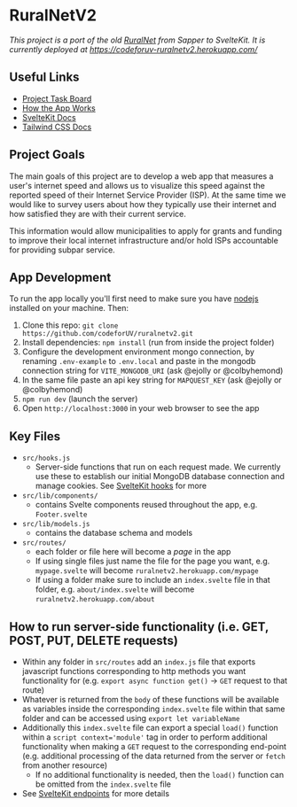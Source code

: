 # RuralNetV2

*This project is a port of the old [RuralNet](https://github.com/codeforUV/ruralnet.git) from Sapper to SvelteKit. It is currently deployed at https://codeforuv-ruralnetv2.herokuapp.com/*

## Useful Links
- [Project Task Board](https://www.notion.so/codeforuv/Transition-to-SvelteKit-4d93a45a1772440e84476b5d7995d68e)
- [How the App Works](https://www.notion.so/codeforuv/How-the-App-Works-a5f8e3f463694428af8529a6175e3231)
- [SvelteKit Docs](https://kit.svelte.dev/) 
- [Tailwind CSS Docs](https://tailwindcss.com/)

## Project Goals

The main goals of this project are to develop a web app that measures a user's internet speed and allows us to visualize this speed against the reported speed of their Internet Service Provider (ISP). At the same time we would like to survey users about how they typically use their internet and how satisfied they are with their current service.

This information would allow municipalities to apply for grants and funding to improve their local internet infrastructure and/or hold ISPs accountable for providing subpar service.

## App Development

To run the app locally you'll first need to make sure you have [nodejs](https://nodejs.org/en/) installed on your machine. Then:  

1. Clone this repo: `git clone https://github.com/codeforUV/ruralnetv2.git`  
2. Install dependencies: `npm install`  (run from inside the project folder)
3. Configure the development environment mongo connection, by renaming `.env-example` to `.env.local` and paste in the mongodb connection string for `VITE_MONGODB_URI` (ask @ejolly or @colbyhemond)
5. In the same file paste an api key string for `MAPQUEST_KEY` (ask @ejolly or @colbyhemond)
6. `npm run dev` (launch the server)
7. Open `http://localhost:3000` in your web browser to see the app

## Key Files

- `src/hooks.js` 
  - Server-side functions that run on each request made. We currently use these to establish our initial MongoDB database connection and manage cookies. See [SvelteKit hooks](https://kit.svelte.dev/docs#hooks) for more
- `src/lib/components/` 
  - contains Svelte components reused throughout the app, e.g. `Footer.svelte`
- `src/lib/models.js`
  - contains the database schema and models
- `src/routes/` 
  - each folder or file here will become a *page* in the app
  - If using single files just name the file for the page you want, e.g. `mypage.svelte` will become `ruralnetv2.herokuapp.com/mypage`
  - If using a folder make sure to include an `index.svelte` file in that folder, e.g. `about/index.svelte` will become `ruralnetv2.herokuapp.com/about`

## How to run server-side functionality (i.e. GET, POST, PUT, DELETE requests)

- Within any folder in `src/routes` add an `index.js` file that exports javascript functions corresponding to http methods you want functionality for (e.g. `export async function get()` -> `GET` request to that route)
- Whatever is returned from the `body` of these functions will be available as variables inside the corresponding  `index.svelte` file within that same folder and can be accessed using `export let variableName` 
- Additionally this `index.svelte` file can export a special `load()` function within a `script context='module'` tag in order to perform additional functionality when making a `GET` request to the corresponding end-point (e.g. additional processing of the data returned from the server or `fetch` from another resource)
  - If no additional functionality is needed, then the `load()` function can be omitted from the `index.svelte` file
- See [SvelteKit endpoints](https://kit.svelte.dev/docs#routing-endpoints) for more details
